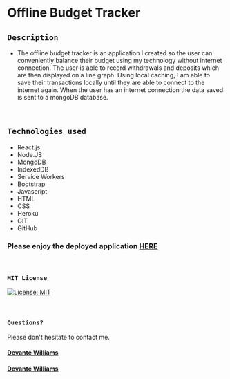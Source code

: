 # Offline Budget Tracker

## `Description`

* The offline budget tracker is an application I created so the user can conveniently balance their budget using my technology without internet connection. The user is able to record withdrawals and deposits which are then displayed on a line graph. Using local caching, I am able to save their transactions locally until they are able to connect to the internet again. When the user has an internet connection the data saved is sent to a mongoDB database.


<br>

## `Technologies used`

* React.js
* Node.JS
* MongoDB
* IndexedDB
* Service Workers
* Bootstrap
* Javascript
* HTML
* CSS
* Heroku
* GIT
* GitHub



### Please enjoy the deployed application [HERE](https://thebudget-tracking-app.herokuapp.com/)
<br>

### `MIT License`
[![License: MIT](https://img.shields.io/badge/License-MIT-yellow.svg)](https://opensource.org/licenses/MIT)

<br>



### `Questions?`
Please don't hesitate to contact me.

#### [Devante Williams](https://github.com/Devante05)
#### [Devante Williams](https://www.linkedin.com/in/devante-williams-/)


